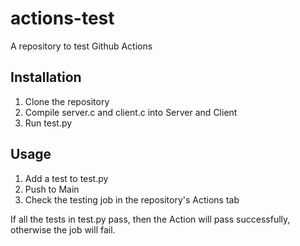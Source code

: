 # actions-test
A repository to test Github Actions

## Installation

1. Clone the repository
2. Compile server.c and client.c into Server and Client
3. Run test.py

## Usage

1. Add a test to test.py
2. Push to Main
3. Check the testing job in the repository's Actions tab

If all the tests in test.py pass, then the Action will pass successfully, otherwise the job will fail.
